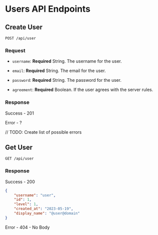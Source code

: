 # Users API Endpoints

## Create User

`POST /api/user`

### Request

- `username`: **Required** String. The username for the user.

- `email`: **Required** String. The email for the user.

- `password`: **Required** String. The password for the user.

- `agreement`: **Required** Boolean. If the user agrees with the server rules.

### Response

Success - 201

Error - ?

// TODO: Create list of possible errors

## Get User

`GET /api/user`

### Response

Success - 200

```json
{
	"username": "user",
	"id": 1,
	"level": 1,
	"created_at": "2023-05-19",
	"display_name": "@user@domain"
}
```

Error - 404 - No Body
